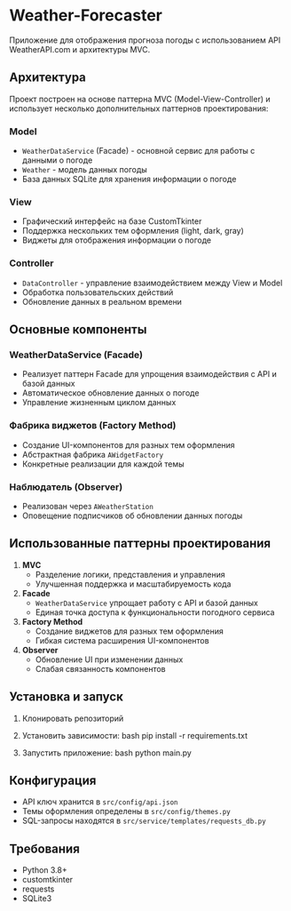 # Weather-Forecaster
Приложение для отображения прогноза погоды с использованием API WeatherAPI.com и архитектуры MVC.
## Архитектура
Проект построен на основе паттерна MVC (Model-View-Controller) и использует несколько дополнительных паттернов проектирования:
### Model
- `WeatherDataService` (Facade) - основной сервис для работы с данными о погоде
- `Weather` - модель данных погоды
- База данных SQLite для хранения информации о погоде
### View
- Графический интерфейс на базе CustomTkinter
- Поддержка нескольких тем оформления (light, dark, gray)
- Виджеты для отображения информации о погоде
### Controller
- `DataController` - управление взаимодействием между View и Model
- Обработка пользовательских действий
- Обновление данных в реальном времени
## Основные компоненты
### WeatherDataService (Facade)
- Реализует паттерн Facade для упрощения взаимодействия с API и базой данных
- Автоматическое обновление данных о погоде
- Управление жизненным циклом данных
### Фабрика виджетов (Factory Method)
- Создание UI-компонентов для разных тем оформления
- Абстрактная фабрика `AWidgetFactory`
- Конкретные реализации для каждой темы
### Наблюдатель (Observer)
- Реализован через `AWeatherStation`
- Оповещение подписчиков об обновлении данных погоды
## Использованные паттерны проектирования
1. **MVC**
   - Разделение логики, представления и управления
   - Улучшенная поддержка и масштабируемость кода
2. **Facade**
   - `WeatherDataService` упрощает работу с API и базой данных
   - Единая точка доступа к функциональности погодного сервиса
3. **Factory Method**
   - Создание виджетов для разных тем оформления
   - Гибкая система расширения UI-компонентов
4. **Observer**
   - Обновление UI при изменении данных
   - Слабая связанность компонентов
## Установка и запуск
1. Клонировать репозиторий
2. Установить зависимости:
bash
pip install -r requirements.txt



3. Запустить приложение:
bash
python main.py



## Конфигурация
- API ключ хранится в `src/config/api.json`
- Темы оформления определены в `src/config/themes.py`
- SQL-запросы находятся в `src/service/templates/requests_db.py`
## Требования
- Python 3.8+
- customtkinter
- requests
- SQLite3